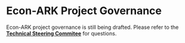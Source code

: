 # Econ-ARK Project Governance

Econ-ARK project governance is still being drafted. Please refer to the [**Technical Steering Commitee**]() for questions.